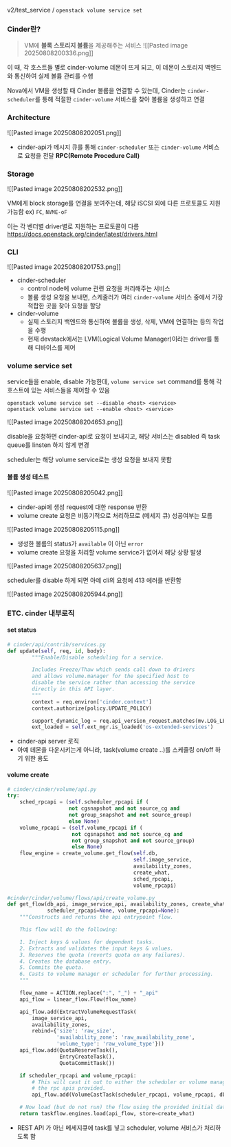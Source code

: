 
v2/test_service / `openstack volume service set`


### Cinder란?

> VM에 **블록 스토리지 볼륨**을 제공해주는 서비스
![[Pasted image 20250808200336.png]]

이 때, 각 호스트들 별로 cinder-volume 데몬이 뜨게 되고, 이 데몬이 스토리지 백엔드와 통신하여 실제 볼륨 관리를 수행

Nova에서 VM을 생성할 때 Cinder 볼륨을 연결할 수 있는데, Cinder는 `cinder-scheduler`를 통해 적절한 `cinder-volume` 서비스를 찾아 볼륨을 생성하고 연결

### Architecture
![[Pasted image 20250808202051.png]]
- cinder-api가 메시지 큐를 통해 `cinder-scheduler` 또는 `cinder-volume` 서비스로 요청을 전달 **RPC(Remote Procedure Call)** 

### Storage 
![[Pasted image 20250808202532.png]]

VM에게 block storage를 연결을 보여주는데, 해당 iSCSI 외에 다른 프로토콜도 지원가능함 ex) `FC`,  `NVME-oF`

이는 각 벤더별 driver별로 지원하는 프로토콜이 다름 
https://docs.openstack.org/cinder/latest/drivers.html


### CLI
![[Pasted image 20250808201753.png]]

- cinder-scheduler
	- control node에 volume 관련 요청을 처리해주는 서비스 
	- 볼륨 생성 요청을 보내면, 스케줄러가 여러 `cinder-volume` 서비스 중에서 가장 적합한 곳을 찾아 요청을 할당
- cinder-volume 
	- 실제 스토리지 백엔드와 통신하여 볼륨을 생성, 삭제, VM에 연결하는 등의 작업을 수행
	- 현재 devstack에서는 LVM(Logical Volume Manager)이라는 driver를 통해 디바이스를 제어
### volume service set
service들을 enable, disable 가능한데, `volume service set` command를 통해 각 호스트에 있는 서비스들을 제어할 수 있음

```
openstack volume service set --disable <host> <service>
openstack volume service set --enable <host> <service>
```


![[Pasted image 20250808204653.png]]

disable을 요청하면 cinder-api로 요청이 보내지고, 해당 서비스는 disabled 즉 task queue를 linsten 하지 않게 변경

scheduler는 해당 volume service로는 생성 요청을 보내지 못함

####  볼륨 생성 테스트
![[Pasted image 20250808205042.png]]
- cinder-api에 생성 request에 대한 response 반환
- volume create 요청은 비동기적으로 처리하므로 (메세지 큐) 성공여부는 모름

![[Pasted image 20250808205115.png]]
- 생성한 볼륨의 status가 `available` 이 아닌 `error`
- volume create 요청을 처리할 volume service가 없어서 해당 상황 발생

![[Pasted image 20250808205637.png]]

scheduler를 disable 하게 되면 아예 cli의 요청에 413 에러를 반환함

![[Pasted image 20250808205944.png]]

### ETC. cinder 내부로직

#### set status

```python
# cinder/api/contrib/services.py
def update(self, req, id, body):
        """Enable/Disable scheduling for a service.

        Includes Freeze/Thaw which sends call down to drivers
        and allows volume.manager for the specified host to
        disable the service rather than accessing the service
        directly in this API layer.
        """
        context = req.environ['cinder.context']
        context.authorize(policy.UPDATE_POLICY)

        support_dynamic_log = req.api_version_request.matches(mv.LOG_LEVEL)
        ext_loaded = self.ext_mgr.is_loaded('os-extended-services')
````

- cinder-api server 로직
- 아예 데몬을 다운시키는게 아니라, task(volume create ..)를 스케줄링 on/off 하기 위한 용도

#### volume create

```python
# cinder/cinder/volume/api.py
try:
	sched_rpcapi = (self.scheduler_rpcapi if (
					not cgsnapshot and not source_cg and
					not group_snapshot and not source_group)
					else None)
	volume_rpcapi = (self.volume_rpcapi if (
					 not cgsnapshot and not source_cg and
					 not group_snapshot and not source_group)
					 else None)
	flow_engine = create_volume.get_flow(self.db,
										 self.image_service,
										 availability_zones,
										 create_what,
										 sched_rpcapi,
										 volume_rpcapi)
 ```

```python
#cinder/cinder/volume/flows/api/create_volume.py
def get_flow(db_api, image_service_api, availability_zones, create_what,
             scheduler_rpcapi=None, volume_rpcapi=None):
    """Constructs and returns the api entrypoint flow.

    This flow will do the following:

    1. Inject keys & values for dependent tasks.
    2. Extracts and validates the input keys & values.
    3. Reserves the quota (reverts quota on any failures).
    4. Creates the database entry.
    5. Commits the quota.
    6. Casts to volume manager or scheduler for further processing.
    """

    flow_name = ACTION.replace(":", "_") + "_api"
    api_flow = linear_flow.Flow(flow_name)

    api_flow.add(ExtractVolumeRequestTask(
        image_service_api,
        availability_zones,
        rebind={'size': 'raw_size',
                'availability_zone': 'raw_availability_zone',
                'volume_type': 'raw_volume_type'}))
    api_flow.add(QuotaReserveTask(),
                 EntryCreateTask(),
                 QuotaCommitTask())

    if scheduler_rpcapi and volume_rpcapi:
        # This will cast it out to either the scheduler or volume manager via
        # the rpc apis provided.
        api_flow.add(VolumeCastTask(scheduler_rpcapi, volume_rpcapi, db_api))

    # Now load (but do not run) the flow using the provided initial data.
    return taskflow.engines.load(api_flow, store=create_what)
```
- REST API 가 아닌 메세지큐에 task를 넣고 scheduler, volume 서비스가 처리하도록 함